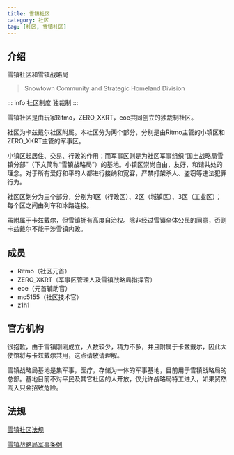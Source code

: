 ```yaml
---
title: 雪镇社区
category: 社区
tag: [社区, 雪镇社区]
---
```


## 介绍

雪镇社区和雪镇战略局
> Snowtown Community and Strategic Homeland Division

::: info 社区制度
独裁制
:::

雪镇社区是由玩家Ritmo，ZERO_XKRT，eoe共同创立的独裁制社区。

社区为卡兹戴尔社区附属。本社区分为两个部分，分别是由Ritmo主管的小镇区和ZERO_XKRT主管的军事区。

小镇区起居住、交易、行政的作用；而军事区则是为社区军事组织“国土战略局雪镇分部”（下文简称“雪镇战略局”）的基地。小镇区崇尚自由，友好，和谐共处的理念。对于所有爱好和平的人都进行接纳和宽容，严禁打架杀人、盗窃等违法犯罪行为。

社区区划分为三个部分，分别为1区（行政区）、2区（城镇区）、3区（工业区）；每个区之间由列车和冰路连接。

虽附属于卡兹戴尔，但雪镇拥有高度自治权。除非经过雪镇全体公民的同意，否则卡兹戴尔不能干涉雪镇内政。

## 成员

- Ritmo（社区元首）
- ZERO_XKRT（军事区管理人及雪镇战略局指挥官）
- eoe（元首辅助官）
- mc5155（社区技术官）
- z1h1


## 官方机构

很抱歉，由于雪镇刚刚成立，人数较少，精力不多，并且附属于卡兹戴尔，因此大使馆将与卡兹戴尔共用，这点请敬请理解。

雪镇战略局基地是集军事，医疗，存储为一体的军事基地，目前用于雪镇战略局的总部。基地目前不对平民及其它社区的人开放，仅允许战略局特工进入，如果贸然闯入只会招致危险。

## 法规

[雪镇社区法规](../law/snow.md)

[雪镇战略局军事条例](../law/shd-st.md)
